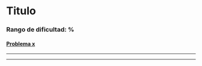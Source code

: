 # Titulo

### Rango de dificultad: %
<!-- cambiar la x por el numero del problema -->
#### [Problema x](https://projecteuler.net/problem=x)

---

<!-- Enunciado -->

---